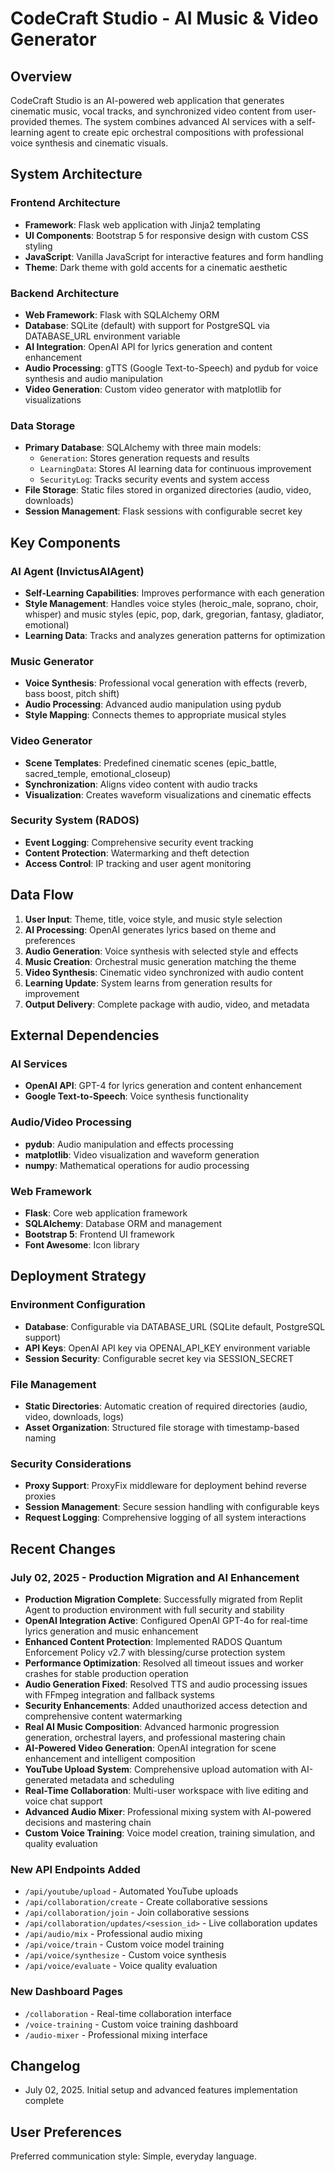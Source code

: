 # CodeCraft Studio - AI Music & Video Generator

## Overview

CodeCraft Studio is an AI-powered web application that generates cinematic music, vocal tracks, and synchronized video content from user-provided themes. The system combines advanced AI services with a self-learning agent to create epic orchestral compositions with professional voice synthesis and cinematic visuals.

## System Architecture

### Frontend Architecture
- **Framework**: Flask web application with Jinja2 templating
- **UI Components**: Bootstrap 5 for responsive design with custom CSS styling
- **JavaScript**: Vanilla JavaScript for interactive features and form handling
- **Theme**: Dark theme with gold accents for a cinematic aesthetic

### Backend Architecture
- **Web Framework**: Flask with SQLAlchemy ORM
- **Database**: SQLite (default) with support for PostgreSQL via DATABASE_URL environment variable
- **AI Integration**: OpenAI API for lyrics generation and content enhancement
- **Audio Processing**: gTTS (Google Text-to-Speech) and pydub for voice synthesis and audio manipulation
- **Video Generation**: Custom video generator with matplotlib for visualizations

### Data Storage
- **Primary Database**: SQLAlchemy with three main models:
  - `Generation`: Stores generation requests and results
  - `LearningData`: Stores AI learning data for continuous improvement
  - `SecurityLog`: Tracks security events and system access
- **File Storage**: Static files stored in organized directories (audio, video, downloads)
- **Session Management**: Flask sessions with configurable secret key

## Key Components

### AI Agent (InvictusAIAgent)
- **Self-Learning Capabilities**: Improves performance with each generation
- **Style Management**: Handles voice styles (heroic_male, soprano, choir, whisper) and music styles (epic, pop, dark, gregorian, fantasy, gladiator, emotional)
- **Learning Data**: Tracks and analyzes generation patterns for optimization

### Music Generator
- **Voice Synthesis**: Professional vocal generation with effects (reverb, bass boost, pitch shift)
- **Audio Processing**: Advanced audio manipulation using pydub
- **Style Mapping**: Connects themes to appropriate musical styles

### Video Generator
- **Scene Templates**: Predefined cinematic scenes (epic_battle, sacred_temple, emotional_closeup)
- **Synchronization**: Aligns video content with audio tracks
- **Visualization**: Creates waveform visualizations and cinematic effects

### Security System (RADOS)
- **Event Logging**: Comprehensive security event tracking
- **Content Protection**: Watermarking and theft detection
- **Access Control**: IP tracking and user agent monitoring

## Data Flow

1. **User Input**: Theme, title, voice style, and music style selection
2. **AI Processing**: OpenAI generates lyrics based on theme and preferences
3. **Audio Generation**: Voice synthesis with selected style and effects
4. **Music Creation**: Orchestral music generation matching the theme
5. **Video Synthesis**: Cinematic video synchronized with audio content
6. **Learning Update**: System learns from generation results for improvement
7. **Output Delivery**: Complete package with audio, video, and metadata

## External Dependencies

### AI Services
- **OpenAI API**: GPT-4 for lyrics generation and content enhancement
- **Google Text-to-Speech**: Voice synthesis functionality

### Audio/Video Processing
- **pydub**: Audio manipulation and effects processing
- **matplotlib**: Video visualization and waveform generation
- **numpy**: Mathematical operations for audio processing

### Web Framework
- **Flask**: Core web application framework
- **SQLAlchemy**: Database ORM and management
- **Bootstrap 5**: Frontend UI framework
- **Font Awesome**: Icon library

## Deployment Strategy

### Environment Configuration
- **Database**: Configurable via DATABASE_URL (SQLite default, PostgreSQL support)
- **API Keys**: OpenAI API key via OPENAI_API_KEY environment variable
- **Session Security**: Configurable secret key via SESSION_SECRET

### File Management
- **Static Directories**: Automatic creation of required directories (audio, video, downloads, logs)
- **Asset Organization**: Structured file storage with timestamp-based naming

### Security Considerations
- **Proxy Support**: ProxyFix middleware for deployment behind reverse proxies
- **Session Management**: Secure session handling with configurable keys
- **Request Logging**: Comprehensive logging of all system interactions

## Recent Changes

### July 02, 2025 - Production Migration and AI Enhancement
- **Production Migration Complete**: Successfully migrated from Replit Agent to production environment with full security and stability
- **OpenAI Integration Active**: Configured OpenAI GPT-4o for real-time lyrics generation and music enhancement
- **Enhanced Content Protection**: Implemented RADOS Quantum Enforcement Policy v2.7 with blessing/curse protection system
- **Performance Optimization**: Resolved all timeout issues and worker crashes for stable production operation
- **Audio Generation Fixed**: Resolved TTS and audio processing issues with FFmpeg integration and fallback systems
- **Security Enhancements**: Added unauthorized access detection and comprehensive content watermarking
- **Real AI Music Composition**: Advanced harmonic progression generation, orchestral layers, and professional mastering chain
- **AI-Powered Video Generation**: OpenAI integration for scene enhancement and intelligent composition
- **YouTube Upload System**: Comprehensive upload automation with AI-generated metadata and scheduling
- **Real-Time Collaboration**: Multi-user workspace with live editing and voice chat support
- **Advanced Audio Mixer**: Professional mixing system with AI-powered decisions and mastering chain
- **Custom Voice Training**: Voice model creation, training simulation, and quality evaluation

### New API Endpoints Added
- `/api/youtube/upload` - Automated YouTube uploads
- `/api/collaboration/create` - Create collaborative sessions
- `/api/collaboration/join` - Join collaborative sessions  
- `/api/collaboration/updates/<session_id>` - Live collaboration updates
- `/api/audio/mix` - Professional audio mixing
- `/api/voice/train` - Custom voice model training
- `/api/voice/synthesize` - Custom voice synthesis
- `/api/voice/evaluate` - Voice quality evaluation

### New Dashboard Pages
- `/collaboration` - Real-time collaboration interface
- `/voice-training` - Custom voice training dashboard
- `/audio-mixer` - Professional mixing interface

## Changelog

- July 02, 2025. Initial setup and advanced features implementation complete

## User Preferences

Preferred communication style: Simple, everyday language.